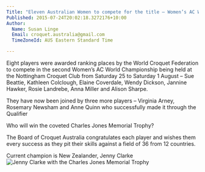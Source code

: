 ```yaml
---
Title: "Eleven Australian Women to compete for the title – Women’s AC World Champion"
Published: 2015-07-24T20:02:18.3272176+10:00
Author:
  Name: Susan Linge
  Email: croquet.australia@gmail.com
  TimeZoneId: AUS Eastern Standard Time

---
```

Eight players were awarded ranking places by the World Croquet Federation to compete in the second Women’s AC World Championship being held at the Nottingham Croquet Club from Saturday 25 to Saturday 1 August – Sue Beattie, Kathleen Colclough, Elaine Coverdale, Wendy Dickson, Jannine Hawker, Rosie Landrebe, Anna Miller and Alison Sharpe.

They have now been joined by three more players – Virginia Arney, Rosemary Newsham and Anne Quinn who successfully made it through the Qualifier 

Who will win the coveted Charles Jones Memorial Trophy?

The Board of Croquet Australia congratulates each player and wishes them every success as they pit their skills against a field of 36 from 12 countries.

Current champion is New Zealander, Jenny Clarke <img src = “/jenny-clarke-inauguaral-winner-womens-ac-championship.jpg” alt = "Jenny Clarke with the Charles Jones Memorial Trophy"/>